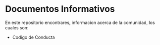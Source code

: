 # Documentos Informativos
En este repositorio encontrares, informacion acerca de la comunidad, los cuales son:

- Codigo de Conducta
